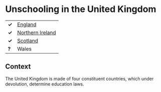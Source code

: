 # Unschooling in the United Kingdom
| | |
|-|-|
| __✓__ | [England](England.md) |
| __✓__ | [Northern Ireland](Northern-Ireland.md) |
| __✓__ | [Scotland](Scotland.md) |
| __?__ | Wales |

## Context

The United Kingdom is made of four constituent countries, which under devolution, determine education laws.
